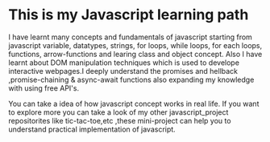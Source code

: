 # This is my Javascript learning path
I have learnt many concepts and fundamentals of javascript starting from javascript variable, datatypes, strings, for loops, while loops, for each loops, functions, arrow-functions and learing class and object concept. Also I have learnt about DOM manipulation techniques which is used to develope interactive webpages.I deeply understand the promises and hellback ,promise-chaining & async-await functions also expanding my knowledge with using free API's.

You can take a idea of how javascript concept works in real life. If you want to explore more you can take a look of my other javascript_project repositorites like tic-tac-toe,etc ,these mini-project can help you to understand practical implementation of javascript.
